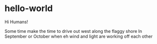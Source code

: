 # hello-world

Hi Humans!

Some time make the time to drive out west along the flaggy shore
In September or October when eh wind and light are working off each other

